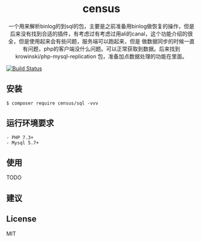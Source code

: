 <h1 align="center">census</h1>
<p align="center">一个用来解析binlog的到sql的包，主要是之前准备用binlog做恢复的操作，但是后来没有找到合适的插件，有考虑过有考虑过用ali的canal，这个功能介绍的很全，但是使用起来会有些问题，服务端可以跑起来，但是
                  做数据同步的时候一直有问题，php的客户端没什么问题。可以正常获取到数据。后来找到 krowinski/php-mysql-replication 包，准备加点数据处理的功能在里面。</p>

[![Build Status](https://travis-ci.com/gspgsp/mysql-binlog-census.svg?branch=master)](https://travis-ci.com/github/gspgsp/mysql-binlog-census)

## 安装

```shell
$ composer require census/sql -vvv
```
## 运行环境要求
```
- PHP 7.3+
- Mysql 5.7+
```
## 使用

TODO

## 建议


## License

MIT